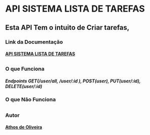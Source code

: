 
# API SISTEMA LISTA DE TAREFAS

## Esta API Tem o intuito de Criar tarefas,

### Link da Documentação

#### [API SISTEMA LISTA DE TAREFAS](https://)

##

### O que Funciona 

##### Endpoints GET(/user/all, /user/:id ), POST(user), PUT(user/:id), DELETE(user/:id)

### O que Não Funciona


##

### Autor 
#### [Athos de Oliveira](https://github.com/athosoli)
